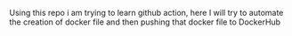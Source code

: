 Using this repo i am trying to learn github action, here I will try to automate the creation of docker file and then pushing that docker file to DockerHub
